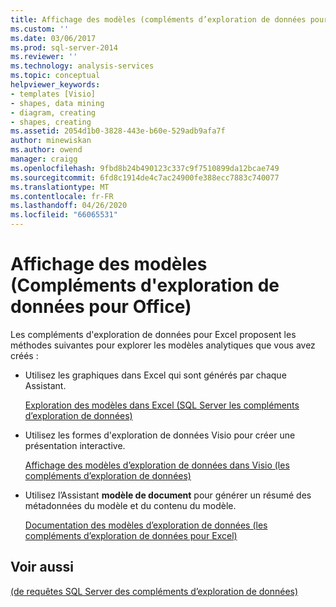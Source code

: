 ```yaml
---
title: Affichage des modèles (compléments d’exploration de données pour Office) | Microsoft Docs
ms.custom: ''
ms.date: 03/06/2017
ms.prod: sql-server-2014
ms.reviewer: ''
ms.technology: analysis-services
ms.topic: conceptual
helpviewer_keywords:
- templates [Visio]
- shapes, data mining
- diagram, creating
- shapes, creating
ms.assetid: 2054d1b0-3828-443e-b60e-529adb9afa7f
author: minewiskan
ms.author: owend
manager: craigg
ms.openlocfilehash: 9fbd8b24b490123c337c9f7510899da12bcae749
ms.sourcegitcommit: 6fd8c1914de4c7ac24900fe388ecc7883c740077
ms.translationtype: MT
ms.contentlocale: fr-FR
ms.lasthandoff: 04/26/2020
ms.locfileid: "66065531"
---
```

# <a name="viewing-models-data-mining-add-ins-for-office"></a>Affichage des modèles (Compléments d'exploration de données pour Office)
  Les compléments d'exploration de données pour Excel proposent les méthodes suivantes pour explorer les modèles analytiques que vous avez créés :  
  
-   Utilisez les graphiques dans Excel qui sont générés par chaque Assistant.  
  
     [Exploration des modèles dans Excel &#40;SQL Server les compléments d’exploration de données&#41;](browsing-models-in-excel-sql-server-data-mining-add-ins.md)  
  
-   Utilisez les formes d'exploration de données Visio pour créer une présentation interactive.  
  
     [Affichage des modèles d’exploration de données dans Visio &#40;les compléments d’exploration de données&#41;](viewing-data-mining-models-in-visio-data-mining-add-ins.md)  
  
-   Utilisez l’Assistant **modèle de document** pour générer un résumé des métadonnées du modèle et du contenu du modèle.  
  
     [Documentation des modèles d’exploration de données &#40;les compléments d’exploration de données pour Excel&#41;](documenting-mining-models-data-mining-add-ins-for-excel.md)  
  
## <a name="see-also"></a>Voir aussi  
 [&#40;de requêtes SQL Server des compléments d’exploration de données&#41;](query-sql-server-data-mining-add-ins.md)  
  
  
